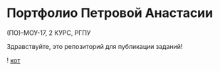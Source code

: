 # Портфолио Петровой Анастасии

(ПО)-МОУ-17, 2 КУРС, РГПУ

Здравствуйте, это репозиторий для публикации заданий!

! [кот](https://icdn.lenta.ru/images/2015/12/15/11/20151215114126414/pic_a8bf01cef0eaf46338e791bf08db72c1.jpg "КОТИК")
